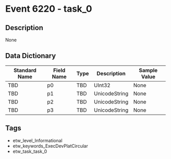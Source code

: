 # Event 6220 - task_0

## Description
None

## Data Dictionary
|Standard Name|Field Name|Type|Description|Sample Value|
|---|---|---|---|---|
|TBD|p0|TBD|UInt32|None|None|
|TBD|p1|TBD|UnicodeString|None|None|
|TBD|p2|TBD|UnicodeString|None|None|
|TBD|p3|TBD|UnicodeString|None|None|

## Tags
* etw_level_Informational
* etw_keywords_ExecDevPlatCircular
* etw_task_task_0
